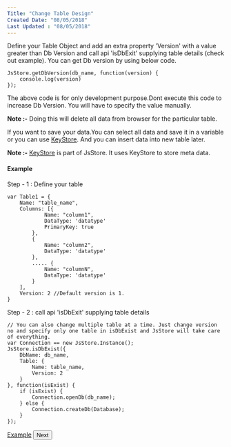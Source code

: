 ```yaml
---
Title: "Change Table Design"
Created Date: "08/05/2018"
Last Updated : "08/05/2018"
---
```


Define your Table Object and add an extra property 'Version' with a value greater than Db Version and call api 'isDbExit' supplying table details (check out example). You can get Db version by using below code.

```
JsStore.getDbVersion(db_name, function(version) {
    console.log(version)
});
```

The above code is for only development purpose.Dont execute this code to increase Db Version. You will have to specify the value manually.

**Note :-** Doing this will delete all data from browser for the particular table.

If you want to save your data.You can select all data and save it in a variable or you can use [KeyStore](https://github.com/ujjwalguptaofficial/KeyStore). And you can insert data into new table later.

**Note :-** [KeyStore](https://github.com/ujjwalguptaofficial/KeyStore) is part of JsStore. It uses KeyStore to store meta data.

#### Example

Step - 1 : Define your table

```
var Table1 = {
    Name: "table_name",
    Columns: [{
            Name: "column1",
            DataType: 'datatype'
            PrimaryKey: true
        },
        {
            Name: "column2",
            DataType: 'datatype'
        },
        ..... {
            Name: "columnN",
            DataType: 'datatype'
        }
    ],
    Version: 2 //Default version is 1.
}
```

Step - 2 : call api 'isDbExit' supplying table details

```
// You can also change multiple table at a time. Just change version no and specify only one table in isDbExist and JsStore will take care of everything.
var Connection == new JsStore.Instance();
JsStore.isDbExist({
    DbName: db_name,
    Table: {
        Name: table_name,
        Version: 2
    }
}, function(isExist) {
    if (isExist) {
        Connection.openDb(db_name);
    } else {
        Connection.createDb(Database);
    }
});
```

<p class="margin-top-40px text-center">
    <a class="btn info" target="_blank" href="/example/change_table_design">Example</a>
    <button class="btn info btnNext">Next</button>
</p>